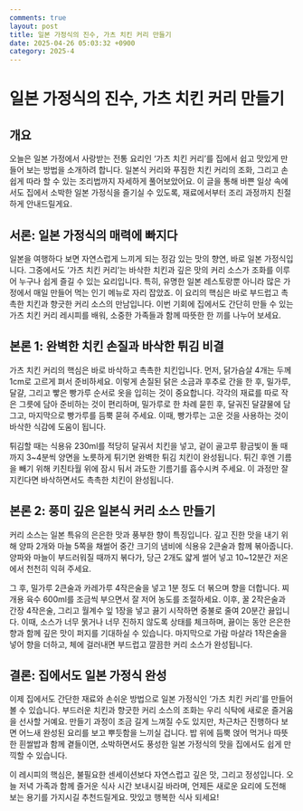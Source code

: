 ```yaml
---
comments: true
layout: post
title: 일본 가정식의 진수, 가츠 치킨 커리 만들기
date: 2025-04-26 05:03:32 +0900
category: 2025-4
---
```


# 일본 가정식의 진수, 가츠 치킨 커리 만들기

## 개요
오늘은 일본 가정에서 사랑받는 전통 요리인 ‘가츠 치킨 커리’를 집에서 쉽고 맛있게 만들어 보는 방법을 소개하려 합니다. 일본식 커리와 푸짐한 치킨 커리의 조화, 그리고 손쉽게 따라 할 수 있는 조리법까지 자세하게 풀어보았어요. 이 글을 통해 바쁜 일상 속에서도 집에서 소박한 일본 가정식을 즐기실 수 있도록, 재료에서부터 조리 과정까지 친절하게 안내드릴게요.

## 서론: 일본 가정식의 매력에 빠지다
일본을 여행하다 보면 자연스럽게 느끼게 되는 정감 있는 맛의 향연, 바로 일본 가정식입니다. 그중에서도 ‘가츠 치킨 커리’는 바삭한 치킨과 깊은 맛의 커리 소스가 조화를 이루어 누구나 쉽게 즐길 수 있는 요리입니다. 특히, 유명한 일본 레스토랑뿐 아니라 많은 가정에서 매일 만들어 먹는 인기 메뉴로 자리 잡았죠. 이 요리의 핵심은 바로 부드럽고 촉촉한 치킨과 향긋한 커리 소스의 만남입니다. 이번 기회에 집에서도 간단히 만들 수 있는 가츠 치킨 커리 레시피를 배워, 소중한 가족들과 함께 따뜻한 한 끼를 나누어 보세요.

## 본론 1: 완벽한 치킨 손질과 바삭한 튀김 비결
가츠 치킨 커리의 핵심은 바로 바삭하고 촉촉한 치킨입니다. 먼저, 닭가슴살 4개는 두께 1cm로 고르게 펴서 준비하세요. 이렇게 손질된 닭은 소금과 후추로 간을 한 후, 밀가루, 달걀, 그리고 빻은 빵가루 순서로 옷을 입히는 것이 중요합니다. 각각의 재료를 따로 작은 그릇에 담아 준비하는 것이 편리하며, 밀가루로 한 차례 묻힌 후, 달궈진 달걀물에 담그고, 마지막으로 빵가루를 듬뿍 묻혀 주세요. 이때, 빵가루는 고운 것을 사용하는 것이 바삭한 식감에 도움이 됩니다.

튀김할 때는 식용유 230ml를 적당히 달궈서 치킨을 넣고, 겉이 골고루 황금빛이 돌 때까지 3~4분씩 양면을 노릇하게 튀기면 완벽한 튀김 치킨이 완성됩니다. 튀긴 후엔 기름을 빼기 위해 키친타월 위에 잠시 둬서 과도한 기름기를 흡수시켜 주세요. 이 과정만 잘 지킨다면 바삭하면서도 촉촉한 치킨이 완성됩니다.

## 본론 2: 풍미 깊은 일본식 커리 소스 만들기
커리 소스는 일본 특유의 은은한 맛과 풍부한 향이 특징입니다. 깊고 진한 맛을 내기 위해 양파 2개와 마늘 5쪽을 채썰어 중간 크기의 냄비에 식용유 2큰술과 함께 볶아줍니다. 양파와 마늘이 부드러워질 때까지 볶다가, 당근 2개도 얇게 썰어 넣고 10~12분간 저온에서 천천히 익혀 주세요.

그 후, 밀가루 2큰술과 카레가루 4작은술을 넣고 1분 정도 더 볶으며 향을 더합니다. 찌개용 육수 600ml를 조금씩 부으면서 잘 저어 농도를 조절하세요. 이후, 꿀 2작은술과 간장 4작은술, 그리고 월계수 잎 1장을 넣고 끓기 시작하면 중불로 줄여 20분간 끓입니다. 이때, 소스가 너무 묽거나 너무 진하지 않도록 상태를 체크하며, 끓이는 동안 은은한 향과 함께 깊은 맛이 퍼지를 기대하실 수 있습니다. 마지막으로 가람 마살라 1작은술을 넣어 향을 더하고, 체에 걸러내면 부드럽고 깔끔한 커리 소스가 완성됩니다.

## 결론: 집에서도 일본 가정식 완성
이제 집에서도 간단한 재료와 손쉬운 방법으로 일본 가정식인 ‘가츠 치킨 커리’를 만들어 볼 수 있습니다. 부드러운 치킨과 향긋한 커리 소스의 조화는 우리 식탁에 새로운 즐거움을 선사할 거예요. 만들기 과정이 조금 길게 느껴질 수도 있지만, 차근차근 진행하다 보면 어느새 완성된 요리를 보고 뿌듯함을 느끼실 겁니다. 밥 위에 듬뿍 얹어 먹거나 따뜻한 흰쌀밥과 함께 곁들이면, 소박하면서도 풍성한 일본 가정식의 맛을 집에서도 쉽게 만끽할 수 있습니다.

이 레시피의 핵심은, 불필요한 센세이션보다 자연스럽고 깊은 맛, 그리고 정성입니다. 오늘 저녁 가족과 함께 즐거운 식사 시간 보내시길 바라며, 언제든 새로운 요리에 도전해 보는 용기를 가지시길 추천드릴게요. 맛있고 행복한 식사 되세요!